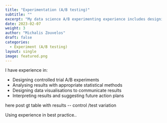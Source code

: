 ```yaml
---
title: "Experimentation (A/B testing)"
subtitle: ""
excerpt: "My data science A/B experimenting experience includes designing controlled trial experiments and analysing their statistical significance appropriately with both frequentist and bayesian methods"
date: 2023-02-07
weight: 3
author: "Michalis Zouvelos"
draft: false
categories:
  - Experiment (A/B testing)
layout: single
image: featured.png
---
```


I have experience in:

* Designing controlled trial A/B experiments
* Analysing results with appropriate statistical methods
* Designing data visualisations to communicate results
* Interpreting results and suggesting future action plans

 here post gt table with results -- control /test variation
 

Using experience in best practice..

